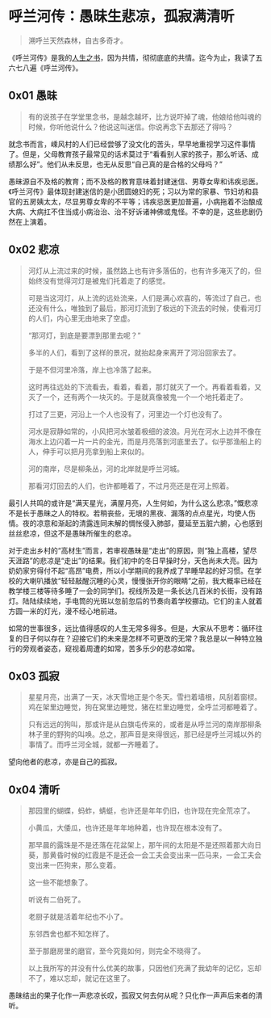 # 呼兰河传：愚昧生悲凉，孤寂满清听

> 溯呼兰天然森林，自古多奇才。

《呼兰河传》是我的[人生之书](https://www.bilibili.com/video/BV12V411J7Xw)，因为共情，彻彻底底的共情。迄今为止，我读了五六七八遍《呼兰河传》。

## 0x01 愚昧

> 有的说孩子在学堂里念书，是越念越坏，比方说吓掉了魂，他娘给他叫魂的时候，你听他说什么？他说这叫迷信。你说再念下去那还了得吗？

就念书而言，嵊风村的人们已经尝够了没文化的苦头，早早地重视学习这件事情了。但是，父母教育孩子最常见的话术莫过于“看看别人家的孩子，那么听话、成绩那么好”。他们从未反思，也无从反思“自己真的是合格的父母吗？”

愚昧源自不及格的教育；而不及格的教育意味着封建迷信、男尊女卑和讳疾忌医。《呼兰河传》最体现封建迷信的是小团圆媳妇的死；习以为常的家暴、节妇坊和县官的五房姨太太，尽显男尊女卑的不平等；讳疾忌医更加普遍，小病拖着不治酿成大病、大病扛不住当成小病治治、治不好诉诸神佛或鬼怪。不幸的是，这些悲剧仍然在上演着。

## 0x02 悲凉

> 河灯从上流过来的时候，虽然路上也有许多落伍的，也有许多淹灭了的，但始终没有觉得河灯是被鬼们托着走了的感觉。
> 
> 可是当这河灯，从上流的远处流来，人们是满心欢喜的，等流过了自己，也还没有什么，唯独到了最后，那河灯流到了极远的下流去的时候，使看河灯的人们，内心里无由地来了空虚。
> 
> “那河灯，到底是要漂到那里去呢？”
> 
> 多半的人们，看到了这样的景况，就抬起身来离开了河沿回家去了。
> 
> 于是不但河里冷落，岸上也冷落了起来。
> 
> 这时再往远处的下流看去，看着，看着，那灯就灭了一个。再看着看着，又灭了一个，还有两个一块灭的。于是就真像被鬼一个一个地托着走了。
> 
> 打过了三更，河沿上一个人也没有了，河里边一个灯也没有了。
> 
> 河水是寂静如常的，小风把河水皱着极细的波浪。月光在河水上边并不像在海水上边闪着一片一片的金光，而是月亮落到河底里去了。似乎那渔船上的人，伸手可以把月亮拿到船上来似的。
> 
> 河的南岸，尽是柳条丛，河的北岸就是呼兰河城。
> 
> 那看河灯回去的人们，也许都睡着了，不过月亮还是在河上照着。

最引人共鸣的或许是“满天星光，满屋月亮，人生何如，为什么这么悲凉。”慨悲凉不是长于愚昧之人的特权。若稍丧些，无垠的黑夜、漏落的点点星光，均使人伤情。夜的凉意和渐起的清露连同未解的惆怅侵入肺部，蔓延至五脏六腑，心也感到丝丝悲凉，但这不是愚昧所催生的悲凉。

对于走出乡村的“高材生”而言，若审视愚昧是“走出”的原因，则“独上高楼，望尽天涯路”的悲凉是“走出”的结果。我们初中的冬日早操时分，天色尚未大亮。因为奶奶家穷得付不起“高昂”电费，所以小学期间的我养成了早睡早起的好习惯。在学校的大喇叭播放“轻轻敲醒沉睡的心灵，慢慢张开你的眼睛”之前，我大概率已经在教学楼三楼等待多睡了一会的同学们。视线所及是一条长达几百米的长街，没有路灯。陆陆续续地，手电筒的光斑以忽前忽后的节奏向着学校挪动。它们的主人就着方圆一米的灯光，漫不经心地前进。

如常的世事很多，远比值得感叹的人生无常多得多。但是，大家从不思考：循环往复的日子何以存在？迎接它们的未来是怎样不可更改的无常？我总是以一种特立独行的旁观者姿态，窥视着周遭的如常，苦多乐少的悲凉如常。

## 0x03 孤寂

> 星星月亮，出满了一天，冰天雪地正是个冬天。雪扫着墙根，风刮着窗棂。鸡在架里边睡觉，狗在窝里边睡觉，猪在栏里边睡觉，全呼兰河都睡着了。
> 
> 只有远远的狗叫，那或许是从白旗屯传来的，或者是从呼兰河的南岸那柳条林子里的野狗的叫唤。总之，那声音是来得很远，那已经是呼兰河城以外的事情了。而呼兰河全城，就都一齐睡着了。

望向他者的悲凉，亦是自己的孤寂。

## 0x04 清听

> 那园里的蝴蝶，蚂蚱，蜻蜓，也许还是年年仍旧，也许现在完全荒凉了。
> 
> 小黄瓜，大倭瓜，也许还是年年地种着，也许现在根本没有了。
> 
> 那早晨的露珠是不是还落在花盆架上，那午间的太阳是不是还照着那大向日葵，那黄昏时候的红霞是不是还会一会工夫会变出来一匹马来，一会工夫会变出来一匹狗来，那么变着。
> 
> 这一些不能想象了。
> 
> 听说有二伯死了。
> 
> 老厨子就是活着年纪也不小了。
> 
> 东邻西舍也都不知怎样了。
> 
> 至于那磨房里的磨官，至今究竟如何，则完全不晓得了。
> 
> 以上我所写的并没有什么优美的故事，只因他们充满了我幼年的记忆，忘却不了，难以忘却，就记在这里了。

愚昧结出的果子化作一声悲凉长叹，孤寂又何去何从呢？只化作一声声后来者的清听。